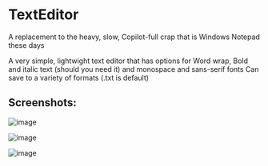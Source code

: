 # TextEditor
A replacement to the heavy, slow, Copilot-full crap that is Windows Notepad these days

A very simple, lightwight text editor that has options for Word wrap, Bold and italic text (should you need it) and monospace and sans-serif fonts
Can save to a variety of formats (.txt is default)

## Screenshots:

![image](https://github.com/user-attachments/assets/e3176738-efe8-400e-9a4b-e5095096376e)


![image](https://github.com/user-attachments/assets/43e1b9f8-0295-4baf-b412-40f41fa6207d)


![image](https://github.com/user-attachments/assets/5b1af7dd-d92a-4837-8d49-ee259005727c)
